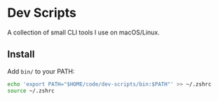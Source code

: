 # Dev Scripts

A collection of small CLI tools I use on macOS/Linux.

## Install
Add `bin/` to your PATH:
```bash
echo 'export PATH="$HOME/code/dev-scripts/bin:$PATH"' >> ~/.zshrc
source ~/.zshrc

